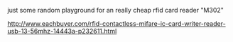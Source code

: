 just some random playground for an really cheap rfid card
reader "M302" 

 http://www.eachbuyer.com/rfid-contactless-mifare-ic-card-writer-reader-usb-13-56mhz-14443a-p232611.html

